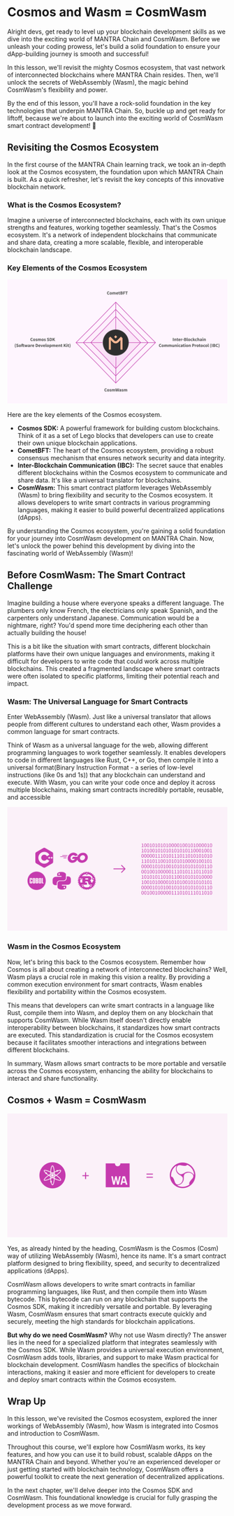 # Cosmos and Wasm = CosmWasm

Alright devs, get ready to level up your blockchain development skills as we dive into the exciting world of MANTRA Chain and CosmWasm. Before we unleash your coding prowess, let's build a solid foundation to ensure your dApp-building journey is smooth and successful!

In this lesson, we'll revisit the mighty Cosmos ecosystem, that vast network of interconnected blockchains where MANTRA Chain resides. Then, we'll unlock the secrets of WebAssembly (Wasm), the magic behind CosmWasm's flexibility and power.

By the end of this lesson, you'll have a rock-solid foundation in the key technologies that underpin MANTRA Chain. So, buckle up and get ready for liftoff, because we're about to launch into the exciting world of CosmWasm smart contract development! 🚀

## Revisiting the Cosmos Ecosystem

In the first course of the MANTRA Chain learning track, we took an in-depth look at the Cosmos ecosystem, the foundation upon which MANTRA Chain is built. As a quick refresher, let's revisit the key concepts of this innovative blockchain network.

### What is the Cosmos Ecosystem?

Imagine a universe of interconnected blockchains, each with its own unique strengths and features, working together seamlessly. That's the Cosmos ecosystem. It's a network of independent blockchains that communicate and share data, creating a more scalable, flexible, and interoperable blockchain landscape.

### Key Elements of the Cosmos Ecosystem

![Mantra Chain.png](https://github.com/0xmetaschool/Learning-Projects/blob/main/assests_for_all/Building%20on%20Mantra%20-%20C2/1.%20Introduction%20to%20CosmWasm/2.%20Cosmos%20and%20Wasm%20=%20CosmWasm/Mantra_Chain.webp?raw=true)

Here are the key elements of the Cosmos ecosystem.

- **Cosmos SDK:** A powerful framework for building custom blockchains. Think of it as a set of Lego blocks that developers can use to create their own unique blockchain applications.
- **CometBFT:** The heart of the Cosmos ecosystem, providing a robust consensus mechanism that ensures network security and data integrity.
- **Inter-Blockchain Communication (IBC):** The secret sauce that enables different blockchains within the Cosmos ecosystem to communicate and share data. It's like a universal translator for blockchains.
- **CosmWasm:**  This smart contract platform leverages WebAssembly (Wasm) to bring flexibility and security to the Cosmos ecosystem. It allows developers to write smart contracts in various programming languages, making it easier to build powerful decentralized applications (dApps).

By understanding the Cosmos ecosystem, you're gaining a solid foundation for your journey into CosmWasm development on MANTRA Chain. Now, let's unlock the power behind this development by diving into the fascinating world of WebAssembly (Wasm)!

## Before CosmWasm: The Smart Contract Challenge

Imagine building a house where everyone speaks a different language. The plumbers only know French, the electricians only speak Spanish, and the carpenters only understand Japanese. Communication would be a nightmare, right? You'd spend more time deciphering each other than actually building the house!

This is a bit like the situation with smart contracts, different blockchain platforms have their own unique languages and environments, making it difficult for developers to write code that could work across multiple blockchains. This created a fragmented landscape where smart contracts were often isolated to specific platforms, limiting their potential reach and impact.

### Wasm: The Universal Language for Smart Contracts

Enter WebAssembly (Wasm). Just like a universal translator that allows people from different cultures to understand each other, Wasm provides a common language for smart contracts.

Think of Wasm as a universal language for the web, allowing different programming languages to work together seamlessly. It enables developers to code in different languages like Rust, C++, or Go, then compile it into a universal format(Binary Instruction Format - a series of low-level instructions (like 0s and 1s)) that any blockchain can understand and execute. With Wasm, you can write your code once and deploy it across multiple blockchains, making smart contracts incredibly portable, reusable, and accessible

![MANTRA C2 Image 1.png](https://github.com/0xmetaschool/Learning-Projects/blob/main/assests_for_all/Building%20on%20Mantra%20-%20C2/1.%20Introduction%20to%20CosmWasm/2.%20Cosmos%20and%20Wasm%20=%20CosmWasm/MANTRA_C2_Image_1.webp?raw=true)

### Wasm in the Cosmos Ecosystem

Now, let's bring this back to the Cosmos ecosystem. Remember how Cosmos is all about creating a network of interconnected blockchains? Well, Wasm plays a crucial role in making this vision a reality. By providing a common execution environment for smart contracts, Wasm enables flexibility and portability within the Cosmos ecosystem.

This means that developers can write smart contracts in a language like Rust, compile them into Wasm, and deploy them on any blockchain that supports CosmWasm. While Wasm itself doesn't directly enable interoperability between blockchains, it standardizes how smart contracts are executed. This standardization is crucial for the Cosmos ecosystem because it facilitates smoother interactions and integrations between different blockchains.

In summary, Wasm allows smart contracts to be more portable and versatile across the Cosmos ecosystem, enhancing the ability for blockchains to interact and share functionality.

## Cosmos + Wasm = CosmWasm

![MANTRA C2 Image 2.png](https://github.com/0xmetaschool/Learning-Projects/blob/main/assests_for_all/Building%20on%20Mantra%20-%20C2/1.%20Introduction%20to%20CosmWasm/2.%20Cosmos%20and%20Wasm%20=%20CosmWasm/MANTRA_C2_Image_2.webp?raw=true)

Yes, as already hinted by the heading, CosmWasm is the Cosmos (Cosm) way of utilizing WebAssembly (Wasm), hence its name. It's a smart contract platform designed to bring flexibility, speed, and security to decentralized applications (dApps).

CosmWasm allows developers to write smart contracts in familiar programming languages, like Rust, and then compile them into Wasm bytecode. This bytecode can run on any blockchain that supports the Cosmos SDK, making it incredibly versatile and portable. By leveraging Wasm, CosmWasm ensures that smart contracts execute quickly and securely, meeting the high standards  for blockchain applications.

**But why do we need CosmWasm?** Why not use Wasm directly? The answer lies in the need for a specialized platform that integrates seamlessly with the Cosmos SDK. While Wasm provides a universal execution environment, CosmWasm adds tools, libraries, and support to make Wasm practical for blockchain development. CosmWasm handles the specifics of blockchain interactions, making it easier and more efficient for developers to create and deploy smart contracts within the Cosmos ecosystem.

## Wrap Up

In this lesson, we've revisited the Cosmos ecosystem, explored the inner workings of WebAssembly (Wasm), how Wasm is integrated into Cosmos and introduction to CosmWasm.

Throughout this course, we'll explore how CosmWasm works, its key features, and how you can use it to build robust, scalable dApps on the MANTRA Chain and beyond. Whether you're an experienced developer or just getting started with blockchain technology, CosmWasm offers a powerful toolkit to create the next generation of decentralized applications.

In the next chapter, we'll delve deeper into the Cosmos SDK and CosmWasm. This foundational knowledge is crucial for fully grasping the development process as we move forward.
